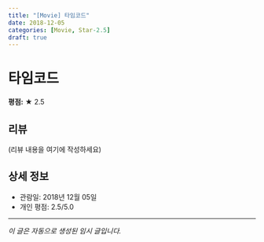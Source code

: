 ```yaml
---
title: "[Movie] 타임코드"
date: 2018-12-05
categories: [Movie, Star-2.5]
draft: true
---
```


# 타임코드

**평점:** ★ 2.5

## 리뷰

(리뷰 내용을 여기에 작성하세요)

## 상세 정보

- 관람일: 2018년 12월 05일
- 개인 평점: 2.5/5.0

---

*이 글은 자동으로 생성된 임시 글입니다.*
